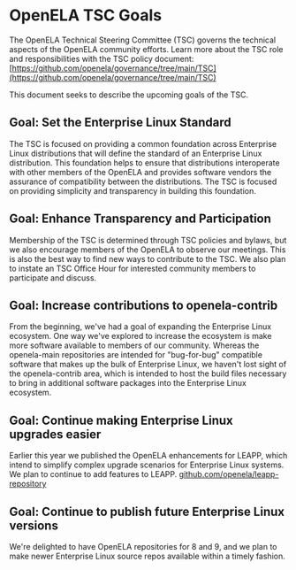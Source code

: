 # OpenELA TSC Goals

The OpenELA Technical Steering Committee (TSC) governs the technical aspects of the OpenELA community efforts.  Learn more about the TSC role and responsibilities with the TSC policy document: [https://github.com/openela/governance/tree/main/TSC](https://github.com/openela/governance/tree/main/TSC)

This document seeks to describe the upcoming goals of the TSC. 

## Goal: Set the Enterprise Linux Standard

The TSC is focused on providing a common foundation across Enterprise Linux distributions that will define the standard of an Enterprise Linux distribution. This foundation helps to ensure that distributions interoperate  with other members of the OpenELA and provides software vendors the assurance of compatibility between the distributions. The TSC is focused on providing simplicity and transparency in building this foundation.  

## Goal: Enhance Transparency and Participation

Membership of the TSC is determined through TSC policies and bylaws, but we also encourage members of the OpenELA to observe our meetings. This is also the best way to find new ways to contribute to the TSC.  We also plan to instate an TSC Office Hour for interested community members to participate and discuss.

## Goal: Increase contributions to openela-contrib

From the beginning, we've had a goal of expanding the Enterprise Linux ecosystem. One way we've explored to increase the ecosystem is make more software available to members of our community. Whereas the openela-main repositories are intended for "bug-for-bug" compatible software that makes up the bulk of Enterprise Linux, we haven't lost sight of the openela-contrib area, which is intended to host the build files necessary to bring in additional software packages into the Enterprise Linux ecosystem.

## Goal: Continue making Enterprise Linux upgrades easier

Earlier this year we published the OpenELA enhancements for LEAPP, which intend to simplify complex upgrade scenarios for Enterprise Linux systems. We plan to continue to add features to LEAPP. [github.com/openela/leapp-repository](http://github.com/openela/leapp-repository) 

## Goal: Continue to publish future Enterprise Linux versions

We're delighted to have OpenELA repositories for 8 and 9, and we plan to make newer Enterprise Linux source repos available within a timely fashion. 

